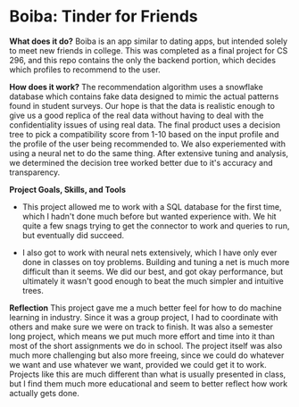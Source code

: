 # Boiba: Tinder for Friends

**What does it do?**
Boiba is an app similar to dating apps, but intended solely to meet new friends in college. This was completed as a final project for CS 296, and this repo contains the only the backend portion, which decides which profiles to recommend to the user. 

**How does it work?**
The recommendation algorithm uses a snowflake database which contains fake data designed to mimic the actual patterns found in student surveys. Our hope is that the data is realistic enough to give us a good replica of the real data without having to deal with the confidentiality issues of using real data. The final product uses a decision tree to pick a compatibility score from 1-10 based on the input profile and the profile of the user being recommended to. We also experiemented with using a neural net to do the same thing. After extensive tuning and analysis, we determined the decision tree worked better due to it's accuracy and transparency.

**Project Goals, Skills, and Tools**
* This project allowed me to work with a SQL database for the first time, which I hadn't done much before but wanted experience with. We hit quite a few snags trying to get the connector to work and queries to run, but eventually did succeed.

* I also got to work with neural nets extensively, which I have only ever done in classes on toy problems. Building and tuning a net is much more difficult than it seems. We did our best, and got okay performance, but ultimately it wasn't good enough to beat the much simpler and intuitive trees.


**Reflection**
This project gave me a much better feel for how to do machine learning in industry. Since it was a group project, I had to coordinate with others and make sure we were on track to finish. It was also a semester long project, which means we put much more effort and time into it than most of the short assignments we do in school. The project itself was also much more challenging but also more freeing, since we could do whatever we want and use whatever we want, provided we could get it to work. Projects like this are much different than what is usually presented in class, but I find them much more educational and seem to better reflect how work actually gets done.
